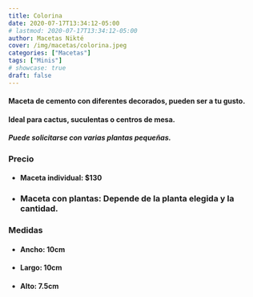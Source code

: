 ```yaml
---
title: Colorina
date: 2020-07-17T13:34:12-05:00
# lastmod: 2020-07-17T13:34:12-05:00
author: Macetas Nikté
cover: /img/macetas/colorina.jpeg
categories: ["Macetas"]
tags: ["Minis"]
# showcase: true
draft: false
---
```


#### Maceta de cemento con diferentes decorados, pueden ser a tu gusto.
#### Ideal para cactus, suculentas o centros de mesa.
##### Puede solicitarse con varias plantas pequeñas.

###  Precio
- #### Maceta individual: $130
- ### Maceta con plantas: Depende de la planta elegida y la cantidad.

### Medidas
- #### Ancho: 10cm
- #### Largo: 10cm
- #### Alto: 7.5cm
<!--more-->
